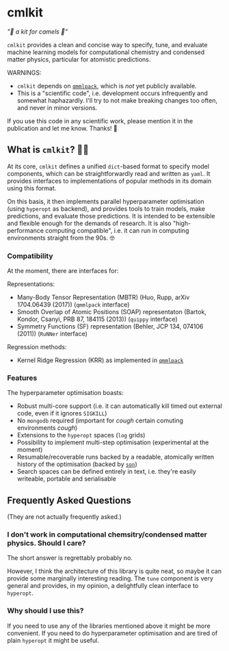 # cmlkit

*"🐫 a kit for camels 🧰"*

`cmlkit` provides a clean and concise way to specify, tune, and evaluate machine learning models for computational chemistry and condensed matter physics, particular for atomistic predictions.

WARNINGS: 
- `cmlkit` depends on [`qmmlpack`](https://gitlab.com/qmml/qmmlpack), which is *not* yet publicly available.
- This is a "scientific code", i.e. development occurs infrequently and somewhat haphazardly. I'll try to not make breaking changes too often, and never in minor versions.

If you use this code in any scientific work, please mention it in the publication and let me know. Thanks! 🐫

## What is `cmlkit`? 🐫🧰

At its core, `cmlkit` defines a unified `dict`-based format to specify model components, which can be straightforwardly read and written as `yaml`. It provides interfaces to implementations of popular methods in its domain using this format.

On this basis, it then implements parallel hyperparameter optimisation (using `hyperopt` as backend), and provides tools to train models, make predictions, and evaluate those predictions. It is intended to be extensible and flexible enough for the demands of research. It is also "high-performance computing compatible", i.e. it can run in computing environments straight from the 90s. 🤓

### Compatibility

At the moment, there are interfaces for:

Representations:
- Many-Body Tensor Representation (MBTR) (Huo, Rupp, arXiv 1704.06439 (2017)) (`qmmlpack` interface)
- Smooth Overlap of Atomic Positions (SOAP) representaton (Bartok, Kondor, Csanyi, PRB 87, 184115 (2013)) (`quippy` interface)
- Symmetry Functions (SF) representation (Behler, JCP 134, 074106 (2011)) (`RuNNer` interface)

Regression methods:
- Kernel Ridge Regression (KRR) as implemented in [`qmmlpack`](https://gitlab.com/qmml/qmmlpack)

### Features

The hyperparameter optimisation boasts:
- Robust multi-core support (i.e. it can automatically kill timed out external code, even if it ignores `SIGKILL`)
- No `mongodb` required (important for *cough* certain comuting environments *cough*)
- Extensions to the `hyperopt` spaces (`log` grids)
- Possibility to implement multi-step optimisation (experimental at the moment)
- Resumable/recoverable runs backed by a readable, atomically written history of the optimisation (backed by [`son`](https://github.com/flokno/son))
- Search spaces can be defined entirely in text, i.e. they're easily writeable, portable and serialisable

## Frequently Asked Questions

(They are not actually frequently asked.)

### I don't work in computational chemsitry/condensed matter physics. Should I care?

The short answer is regrettably probably no. 

However, I think the architecture of this library is quite neat, so maybe it can provide some marginally interesting reading. The `tune` component is very general and provides, in my opinion, a delightfully clean interface to `hyperopt`.

### Why should I use this?

If you need to use any of the libraries mentioned above it might be more convenient. If you need to do hyperparameter optimisation and are tired of plain `hyperopt` it might be useful.
